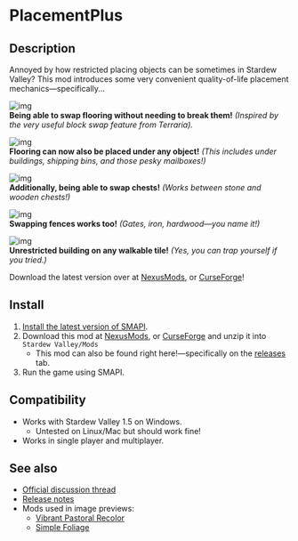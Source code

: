 # PlacementPlus

## Description 
Annoyed by how restricted placing objects can be sometimes in Stardew Valley? This mod introduces some very convenient quality-of-life placement mechanics—specifically...

![img](https://www.hoiunitedway.org/wp-content/uploads/banner-large.jpg)  
**Being able to swap flooring without needing to break them!** *(Inspired by the very useful block swap feature from Terraria).*

![img](https://www.hoiunitedway.org/wp-content/uploads/banner-large.jpg)  
**Flooring can now also be placed under any object!** *(This includes under buildings, shipping bins, and those pesky mailboxes!)*

![img](https://i.imgur.com/HFrqlGu.gif)  
**Additionally, being able to swap chests!** *(Works between stone and wooden chests!)* 

![img](https://i.imgur.com/O1BUDs6.gif)  
**Swapping fences works too!** *(Gates, iron, hardwood—you name it!)* 

![img](https://i.imgur.com/JULHymr.gif)  
**Unrestricted building on any walkable tile!** *(Yes, you can trap yourself if you tried.)*

Download the latest version over at [NexusMods](https://www.nexusmods.com/stardewvalley/mods/8798), or [CurseForge]()!

## Install
1. [Install the latest version of SMAPI](https://smapi.io).
2. Download this mod at [NexusMods](https://www.nexusmods.com/stardewvalley/mods/8798), or [CurseForge]() and unzip it into `Stardew Valley/Mods`
   * This mod can also be found right here!—specifically on the [releases](https://github.com/2Retr0/PlacementPlus/releases) tab.
3. Run the game using SMAPI.

## Compatibility
* Works with Stardew Valley 1.5 on Windows.
   * Untested on Linux/Mac but should work fine!
* Works in single player and multiplayer.

## See also
* [Official discussion thread](https://www.nexusmods.com/stardewvalley/mods/8798?tab=posts)
* [Release notes](https://github.com/2Retr0/PlacementPlus/releases)
* Mods used in image previews:
   * [Vibrant Pastoral Recolor](https://www.nexusmods.com/stardewvalley/mods/6367?tab=description)
   * [Simple Foliage](https://www.nexusmods.com/stardewvalley/mods/8164)
